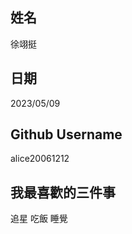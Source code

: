 姓名
----
徐翊挺

日期
----
2023/05/09

Github Username
---------------
alice20061212

我最喜歡的三件事
---------------
追星 吃飯 睡覺
